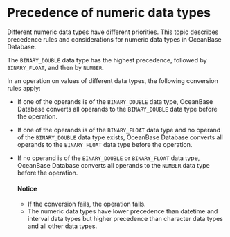 # Precedence of numeric data types

Different numeric data types have different priorities. This topic describes precedence rules and considerations for numeric data types in OceanBase Database.

The `BINARY_DOUBLE` data type has the highest precedence, followed by `BINARY_FLOAT`, and then by `NUMBER`.

In an operation on values of different data types, the following conversion rules apply:

* If one of the operands is of the `BINARY_DOUBLE` data type, OceanBase Database converts all operands to the `BINARY_DOUBLE` data type before the operation.

* If one of the operands is of the `BINARY_FLOAT` data type and no operand of the `BINARY_DOUBLE` data type exists, OceanBase Database converts all operands to the `BINARY_FLOAT` data type before the operation.

* If no operand is of the `BINARY_DOUBLE` or `BINARY_FLOAT` data type, OceanBase Database converts all operands to the `NUMBER` data type before the operation.

  <main id="notice" type='notice'>
    <h4>Notice</h4>
    <ul>
    <li>If the conversion fails, the operation fails. </li>
    <li>The numeric data types have lower precedence than datetime and interval data types but higher precedence than character data types and all other data types. </li>
    </ul>
  </main>
